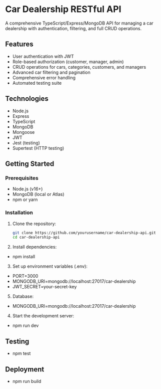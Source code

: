 # Car Dealership RESTful API

A comprehensive TypeScript/Express/MongoDB API for managing a car dealership with authentication, filtering, and full CRUD operations.

## Features

- User authentication with JWT
- Role-based authorization (customer, manager, admin)
- CRUD operations for cars, categories, customers, and managers
- Advanced car filtering and pagination
- Comprehensive error handling
- Automated testing suite

## Technologies

- Node.js
- Express
- TypeScript
- MongoDB
- Mongoose
- JWT
- Jest (testing)
- Supertest (HTTP testing)

## Getting Started

### Prerequisites

- Node.js (v16+)
- MongoDB (local or Atlas)
- npm or yarn

### Installation

1. Clone the repository:
   ```bash
   git clone https://github.com/yourusername/car-dealership-api.git
   cd car-dealership-api

2. Install dependencies:

- npm install

3. Set up environment variables (.env):

- PORT=3000
- MONGODB_URI=mongodb://localhost:27017/car-dealership
- JWT_SECRET=your-secret-key

5. Database:

- MONGODB_URI=mongodb://localhost:27017/car-dealership

4. Start the development server:

- npm run dev

## Testing

- npm test

## Deployment

- npm run build